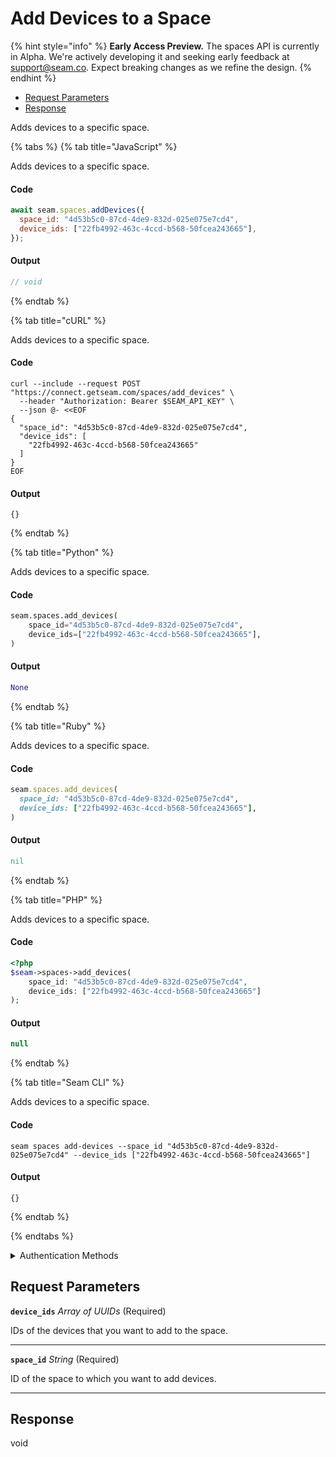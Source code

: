 # Add Devices to a Space
{% hint style="info" %}
**Early Access Preview.** The spaces API is currently in Alpha. We're actively developing it and seeking early feedback at [support@seam.co](mailto:support@seam.co). Expect breaking changes as we refine the design.
{% endhint %}

- [Request Parameters](#request-parameters)
- [Response](#response)

Adds devices to a specific space.


{% tabs %}
{% tab title="JavaScript" %}

Adds devices to a specific space.

#### Code

```javascript
await seam.spaces.addDevices({
  space_id: "4d53b5c0-87cd-4de9-832d-025e075e7cd4",
  device_ids: ["22fb4992-463c-4ccd-b568-50fcea243665"],
});
```

#### Output

```javascript
// void
```
{% endtab %}

{% tab title="cURL" %}

Adds devices to a specific space.

#### Code

```curl
curl --include --request POST "https://connect.getseam.com/spaces/add_devices" \
  --header "Authorization: Bearer $SEAM_API_KEY" \
  --json @- <<EOF
{
  "space_id": "4d53b5c0-87cd-4de9-832d-025e075e7cd4",
  "device_ids": [
    "22fb4992-463c-4ccd-b568-50fcea243665"
  ]
}
EOF
```

#### Output

```curl
{}
```
{% endtab %}

{% tab title="Python" %}

Adds devices to a specific space.

#### Code

```python
seam.spaces.add_devices(
    space_id="4d53b5c0-87cd-4de9-832d-025e075e7cd4",
    device_ids=["22fb4992-463c-4ccd-b568-50fcea243665"],
)
```

#### Output

```python
None
```
{% endtab %}

{% tab title="Ruby" %}

Adds devices to a specific space.

#### Code

```ruby
seam.spaces.add_devices(
  space_id: "4d53b5c0-87cd-4de9-832d-025e075e7cd4",
  device_ids: ["22fb4992-463c-4ccd-b568-50fcea243665"],
)
```

#### Output

```ruby
nil
```
{% endtab %}

{% tab title="PHP" %}

Adds devices to a specific space.

#### Code

```php
<?php
$seam->spaces->add_devices(
    space_id: "4d53b5c0-87cd-4de9-832d-025e075e7cd4",
    device_ids: ["22fb4992-463c-4ccd-b568-50fcea243665"]
);
```

#### Output

```php
null
```
{% endtab %}

{% tab title="Seam CLI" %}

Adds devices to a specific space.

#### Code

```seam_cli
seam spaces add-devices --space_id "4d53b5c0-87cd-4de9-832d-025e075e7cd4" --device_ids ["22fb4992-463c-4ccd-b568-50fcea243665"]
```

#### Output

```seam_cli
{}
```
{% endtab %}

{% endtabs %}


<details>

<summary>Authentication Methods</summary>

- API key
- Personal access token
  <br>Must also include the `seam-workspace` header in the request.

To learn more, see [Authentication](https://docs.seam.co/latest/api/authentication).
</details>

## Request Parameters

**`device_ids`** *Array* *of UUIDs* (Required)

IDs of the devices that you want to add to the space.

---

**`space_id`** *String* (Required)

ID of the space to which you want to add devices.

---


## Response

void

